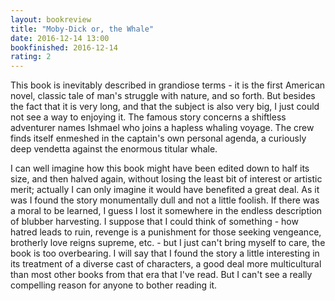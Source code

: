 ```yaml
---
layout: bookreview
title: "Moby-Dick or, the Whale"
date: 2016-12-14 13:00
bookfinished: 2016-12-14
rating: 2
---
```


This book is inevitably described in grandiose terms - it is the first American novel, classic tale of man's struggle with nature, and so forth. But besides the fact that it is very long, and that the subject is also very big, I just could not see a way to enjoying it. The famous story concerns a shiftless adventurer names Ishmael who joins a hapless whaling voyage. The crew finds itself enmeshed in the captain's own personal agenda, a curiously deep vendetta against the enormous titular whale.



I can well imagine how this book might have been edited down to half its size, and then halved again, without losing the least bit of interest or artistic merit; actually I can only imagine it would have benefited a great deal. As it was I found the story monumentally dull and not a little foolish. If there was a moral to be learned, I guess I lost it somewhere in the endless description of blubber harvesting. I suppose that I could think of something - how hatred leads to ruin, revenge is a punishment for those seeking vengeance, brotherly love reigns supreme, etc. - but I just can't bring myself to care, the book is too overbearing. I will say that I found the story a little interesting in its treatment of a diverse cast of characters, a good deal more multicultural than most other books from that era that I've read. But I can't see a really compelling reason for anyone to bother reading it.